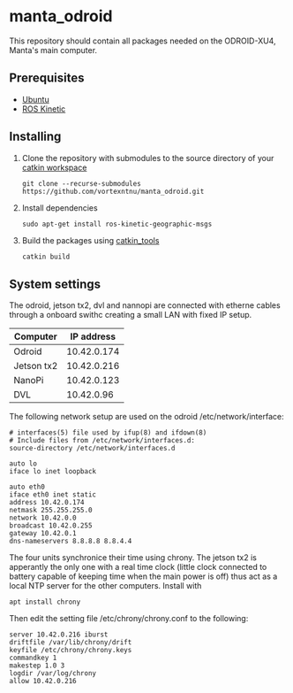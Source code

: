 # manta_odroid

This repository should contain all packages needed on the ODROID-XU4, Manta's main computer.

## Prerequisites

* [Ubuntu](https://wiki.odroid.com/odroid-xu4/os_images/linux/ubuntu/ubuntu)
* [ROS Kinetic](http://wiki.ros.org/kinetic/Installation/Ubuntu)

## Installing

1. Clone the repository with submodules to the source directory of your [catkin workspace](http://wiki.ros.org/catkin/Tutorials/create_a_workspace)

   ```shell
   git clone --recurse-submodules https://github.com/vortexntnu/manta_odroid.git
   ```

2. Install dependencies

   ```shell
   sudo apt-get install ros-kinetic-geographic-msgs
   ```

3. Build the packages using [catkin_tools](https://catkin-tools.readthedocs.io/en/latest/installing.html)

   ```bash
   catkin build
   ```
## System settings
The odroid, jetson tx2, dvl and nannopi are connected with etherne cables through a onboard swithc creating a small LAN with fixed IP setup.

| Computer  | IP address |
| ------------- | ------------- |
| Odroid  | 10.42.0.174  |
| Jetson tx2  | 10.42.0.216  |
| NanoPi  | 10.42.0.123  |
| DVL  | 10.42.0.96 |

The following network setup are used on the odroid /etc/network/interface:

    # interfaces(5) file used by ifup(8) and ifdown(8)
    # Include files from /etc/network/interfaces.d:
    source-directory /etc/network/interfaces.d

    auto lo
    iface lo inet loopback

    auto eth0
    iface eth0 inet static
    address 10.42.0.174
    netmask 255.255.255.0
    network 10.42.0.0
    broadcast 10.42.0.255
    gateway 10.42.0.1
    dns-nameservers 8.8.8.8 8.8.4.4

The four units synchronice their time using chrony. The jetson tx2 is apperantly the only one with a real time clock (little clock connected to battery capable of keeping time when the main power is off) thus act as a local NTP server for the other computers. Install with 

    apt install chrony

Then edit the setting file /etc/chrony/chrony.conf to the following:

    server 10.42.0.216 iburst
    driftfile /var/lib/chrony/drift
    keyfile /etc/chrony/chrony.keys
    commandkey 1
    makestep 1.0 3
    logdir /var/log/chrony
    allow 10.42.0.216
    
 


    
